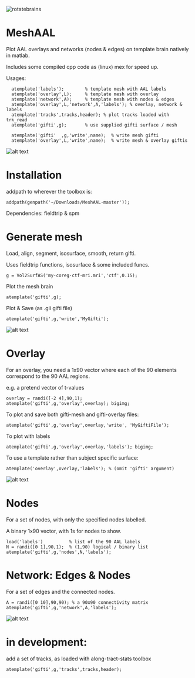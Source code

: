 ![rotatebrains](DualRotate.gif)

# MeshAAL

Plot AAL overlays and networks (nodes & edges) on template brain natively in matlab.

Includes some compiled cpp code as (linux) mex for speed up.

Usages:
```
  atemplate('labels');        % template mesh with AAL labels
  atemplate('overlay',L);     % template mesh with overlay
  atemplate('network',A);     % template mesh with nodes & edges
  atemplate('overlay',L,'network',A,'labels'); % overlay, network & labels
  atemplate('tracks',tracks,header); % plot tracks loaded with trk_read
  atemplate('gifti',g);       % use supplied gifti surface / mesh 

  atemplate('gifti'  ,g,'write',name);  % write mesh gifti
  atemplate('overlay',L,'write',name);  % write mesh & overlay giftis

```

![alt text](ExampleTracksNodesLabels.gif)



# Installation 
addpath to wherever the toolbox is:
```
addpath(genpath('~/Downloads/MeshAAL-master'));
```

Dependencies: fieldtrip & spm


# Generate mesh
Load, align, segment, isosurface, smooth, return gifti.

Uses fieldtrip functions, isosurface & some included funcs.
```
g = Vol2SurfAS('my-coreg-ctf-mri.mri','ctf',0.15);
```

Plot the mesh brain
```
atemplate('gifti',g);
```

Plot & Save (as .gii gifti file)
```
atemplate('gifti',g,'write','MyGifti');
```

![alt text](ExampleMeshRotate.gif)

# Overlay
For an overlay, you need a 1x90 vector where each of the 90 elements correspond to the 90 AAL regions.

e.g. a pretend vector of t-values
```
overlay = randi([-2 4],90,1);
atemplate('gifti',g,'overlay',overlay); bigimg;
```

To plot and save both gifti-mesh and gifti-overlay files:
```
atemplate('gifti',g,'overlay',overlay,'write', 'MyGiftiFile');
```

To plot with labels
```
atemplate('gifti',g,'overlay',overlay,'labels'); bigimg;
```

To use a template rather than subject specific surface:
```
atemplate('overlay',overlay,'labels'); % (omit 'gifti' argument)
```

![alt text](NodePowOnSurface.gif)


# Nodes
For a set of nodes, with only the specified nodes labelled.

A binary 1x90 vector, with 1s for nodes to show.

```
load('labels')          % list of the 90 AAL labels
N = randi([0 1],90,1);  % (1,90) logical / binary list
atemplate('gifti',g,'nodes',N,'labels');
```

# Network: Edges & Nodes
For a set of edges and the connected nodes.

```
A = randi([0 10],90,90); % a 90x90 connectivity matrix
atemplate('gifti',g,'network',A,'labels');
```

![alt text](example.gif)


# in development:
add a set of tracks, as loaded with along-tract-stats toolbox
```
atemplate('gifti',g,'tracks',tracks,header);
```


